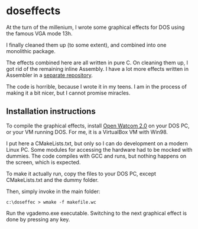 # doseffects

At the turn of the millenium, I wrote some graphical effects for DOS using 
the famous VGA mode 13h.

I finally cleaned them up (to some extent), and combined into one monolithic package.

The effects combined here are all written in pure C. On cleaning them up, I got rid 
of the remaining inline Assembly. I have a lot more effects written in Assembler in a 
[separate repository](https://github.com/efliks/demoscene-legacy).

The code is horrible, because I wrote it in my teens. I am in the process of making
it a bit nicer, but I cannot promise miracles.

## Installation instructions

To compile the graphical effects, install [Open Watcom 2.0](https://github.com/open-watcom/open-watcom-v2) 
on your DOS PC, or your VM running DOS. For me, it is a VirtualBox VM with Win98. 

I put here a CMakeLists.txt, but only so I can do development on a modern Linux PC.
Some modules for accessing the hardware had to be mocked with dummies. The code
compiles with GCC and runs, but nothing happens on the screen, which is expected.

To make it actually run, copy the files to your DOS PC, except CMakeLists.txt and 
the dummy folder.

Then, simply invoke in the main folder:

    c:\doseffec > wmake -f makefile.wc

Run the vgademo.exe executable. Switching to the next graphical effect is done by 
pressing any key.
